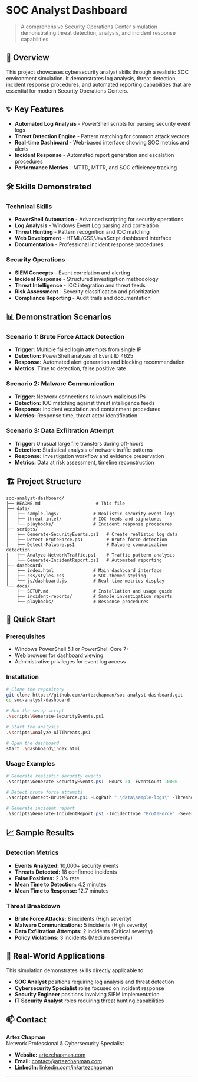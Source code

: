 # SOC Analyst Dashboard

> A comprehensive Security Operations Center simulation demonstrating threat detection, analysis, and incident response capabilities.

## 🎯 Overview

This project showcases cybersecurity analyst skills through a realistic SOC environment simulation. It demonstrates log analysis, threat detection, incident response procedures, and automated reporting capabilities that are essential for modern Security Operations Centers.

## ✨ Key Features

- **Automated Log Analysis** - PowerShell scripts for parsing security event logs
- **Threat Detection Engine** - Pattern matching for common attack vectors
- **Real-time Dashboard** - Web-based interface showing SOC metrics and alerts
- **Incident Response** - Automated report generation and escalation procedures
- **Performance Metrics** - MTTD, MTTR, and SOC efficiency tracking

## 🛠️ Skills Demonstrated

### Technical Skills
- **PowerShell Automation** - Advanced scripting for security operations
- **Log Analysis** - Windows Event Log parsing and correlation
- **Threat Hunting** - Pattern recognition and IOC matching
- **Web Development** - HTML/CSS/JavaScript dashboard interface
- **Documentation** - Professional incident response procedures

### Security Operations
- **SIEM Concepts** - Event correlation and alerting
- **Incident Response** - Structured investigation methodology  
- **Threat Intelligence** - IOC integration and threat feeds
- **Risk Assessment** - Severity classification and prioritization
- **Compliance Reporting** - Audit trails and documentation

## 📊 Demonstration Scenarios

### Scenario 1: Brute Force Attack Detection
- **Trigger:** Multiple failed login attempts from single IP
- **Detection:** PowerShell analysis of Event ID 4625
- **Response:** Automated alert generation and blocking recommendation
- **Metrics:** Time to detection, false positive rate

### Scenario 2: Malware Communication
- **Trigger:** Network connections to known malicious IPs
- **Detection:** IOC matching against threat intelligence feeds
- **Response:** Incident escalation and containment procedures
- **Metrics:** Response time, threat actor identification

### Scenario 3: Data Exfiltration Attempt  
- **Trigger:** Unusual large file transfers during off-hours
- **Detection:** Statistical analysis of network traffic patterns
- **Response:** Investigation workflow and evidence preservation
- **Metrics:** Data at risk assessment, timeline reconstruction

## 🏗️ Project Structure

```
soc-analyst-dashboard/
├── README.md                     # This file
├── data/
│   ├── sample-logs/             # Realistic security event logs
│   ├── threat-intel/            # IOC feeds and signatures
│   └── playbooks/               # Incident response procedures
├── scripts/
│   ├── Generate-SecurityEvents.ps1   # Create realistic log data
│   ├── Detect-BruteForce.ps1         # Brute force detection
│   ├── Detect-Malware.ps1            # Malware communication detection
│   ├── Analyze-NetworkTraffic.ps1    # Traffic pattern analysis
│   └── Generate-IncidentReport.ps1   # Automated reporting
├── dashboard/
│   ├── index.html               # Main dashboard interface
│   ├── css/styles.css           # SOC-themed styling
│   └── js/dashboard.js          # Real-time metrics display
└── docs/
    ├── SETUP.md                 # Installation and usage guide
    ├── incident-reports/        # Sample investigation reports
    └── playbooks/               # Response procedures
```

## 🚀 Quick Start

### Prerequisites
- Windows PowerShell 5.1 or PowerShell Core 7+
- Web browser for dashboard viewing
- Administrative privileges for event log access

### Installation
```bash
# Clone the repository
git clone https://github.com/artezchapman/soc-analyst-dashboard.git
cd soc-analyst-dashboard

# Run the setup script
.\scripts\Generate-SecurityEvents.ps1

# Start the analysis
.\scripts\Analyze-AllThreats.ps1

# Open the dashboard
start .\dashboard\index.html
```

### Usage Examples
```powershell
# Generate realistic security events
.\scripts\Generate-SecurityEvents.ps1 -Hours 24 -EventCount 10000

# Detect brute force attempts
.\scripts\Detect-BruteForce.ps1 -LogPath ".\data\sample-logs\" -Threshold 10

# Generate incident report
.\scripts\Generate-IncidentReport.ps1 -IncidentType "BruteForce" -Severity "High"
```

## 📈 Sample Results

### Detection Metrics
- **Events Analyzed:** 10,000+ security events
- **Threats Detected:** 18 confirmed incidents
- **False Positives:** 2.3% rate
- **Mean Time to Detection:** 4.2 minutes
- **Mean Time to Response:** 12.7 minutes

### Threat Breakdown
- **Brute Force Attacks:** 8 incidents (High severity)
- **Malware Communications:** 5 incidents (High severity)
- **Data Exfiltration Attempts:** 2 incidents (Critical severity)
- **Policy Violations:** 3 incidents (Medium severity)

## 💼 Real-World Applications

This simulation demonstrates skills directly applicable to:
- **SOC Analyst** positions requiring log analysis and threat detection
- **Cybersecurity Specialist** roles focused on incident response
- **Security Engineer** positions involving SIEM implementation
- **IT Security Analyst** roles requiring threat hunting capabilities


## 📫 Contact

**Artez Chapman**  
Network Professional & Cybersecurity Specialist  
- **Website:** [artezchapman.com](https://artezchapman.com)
- **Email:** contact@artezchapman.com  
- **LinkedIn:** [linkedin.com/in/artezchapman](https://linkedin.com/in/artezchapman)

---

